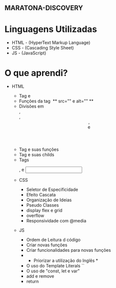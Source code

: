 ## MARATONA-DISCOVERY

# Linguagens Utilizadas
- HTML - (HyperText Markup Language)
- CSS - (Cascading Style Sheet)
- JS - (JavaScript)

# O que aprendi?
- HTML
  - Tag <head> e <meta>
  - Funções da tag <img> ** src="" e alt="" **
  - Divisões em <div>, <section>, <header>, <main> e <footer>
  - Tag <a> e suas funções
  - Tag <table> e suas childs
  - Tags <form>, <label> e <input>
 
- CSS
  - Seletor de Especificidade
  - Efeito Cascata
  - Organização de Ideias
  - Pseudo Classes
  - display flex e grid
  - overflow
  - Responsividade com @media
  
- JS
  - Ordem de Leitura d código
  - Criar novas funções
  - Criar funcionalidades para novas funções
  - * Priorizar a utilização do Inglês *
  - O uso do Template Literals ``
  - O uso de "const, let e var"
  - add e remove
  - return

